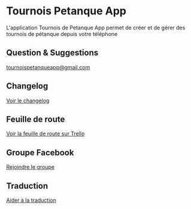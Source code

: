 # Tournois Petanque App

L'application Tournois de Petanque App permet de créer et de gérer des tournois de pétanque depuis votre téléphone 

## Question & Suggestions
tournoispetanqueapp@gmail.com

## Changelog
[Voir le changelog](/CHANGELOG.md)

## Feuille de route

[Voir la feuille de route sur Trello](https://trello.com/b/goUB9yr1/tournois-petanque-app)


## Groupe Facebook

[Rejoindre le groupe](https://www.facebook.com/groups/tournoispetanqueapp)

## Traduction

[Aider à la traduction](https://crowdin.com/project/tournois-de-ptanque-gcu)
